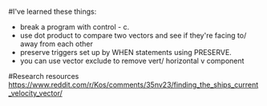 #I've learned these things:
- break a program with control - c.
- use dot product to compare two vectors and see if they're facing to/ away from each other
- preserve triggers set up by WHEN statements using PRESERVE. 
- you can use vector exclude to remove vert/ horizontal v component 


#Research resources 
https://www.reddit.com/r/Kos/comments/35nv23/finding_the_ships_current_velocity_vector/
